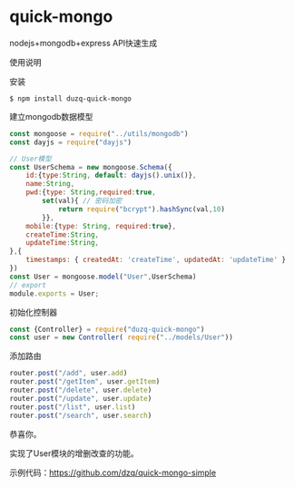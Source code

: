 # quick-mongo
nodejs+mongodb+express API快速生成

使用说明

安装

`$ npm install duzq-quick-mongo`

建立mongodb数据模型

```js
const mongoose = require("../utils/mongodb")
const dayjs = require("dayjs")

// User模型
const UserSchema = new mongoose.Schema({
    id:{type:String, default: dayjs().unix()},
    name:String,
    pwd:{type: String,required:true,
        set(val){ // 密码加密
            return require("bcrypt").hashSync(val,10)
        }},
    mobile:{type: String, required:true},
    createTime:String,
    updateTime:String,
},{
    timestamps: { createdAt: 'createTime', updatedAt: 'updateTime' }
})
const User = mongoose.model("User",UserSchema)
// export
module.exports = User;
```

初始化控制器

```js
const {Controller} = require("duzq-quick-mongo")
const user = new Controller( require("../models/User"))
```

添加路由

```js
router.post("/add", user.add)
router.post("/getItem", user.getItem)
router.post("/delete", user.delete)
router.post("/update", user.update)
router.post("/list", user.list)
router.post("/search", user.search)
```

恭喜你。

实现了User模块的增删改查的功能。

示例代码：https://github.com/dzq/quick-mongo-simple